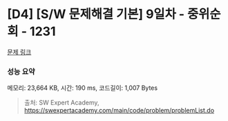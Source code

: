 # [D4] [S/W 문제해결 기본] 9일차 - 중위순회 - 1231 

[문제 링크](https://swexpertacademy.com/main/code/problem/problemDetail.do?contestProbId=AV140YnqAIECFAYD) 

### 성능 요약

메모리: 23,664 KB, 시간: 190 ms, 코드길이: 1,007 Bytes



> 출처: SW Expert Academy, https://swexpertacademy.com/main/code/problem/problemList.do